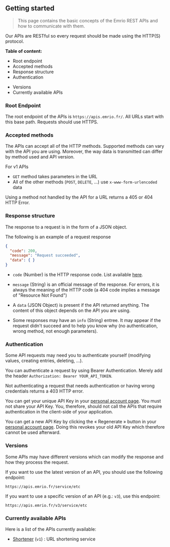 ## Getting started

> This page contains the basic concepts of the Emrio REST APIs and how to communicate with them.

Our APIs are RESTful so every request should be made using the HTTP(S) protocol.

**Table of content:**
- Root endpoint
- Accepted methods
- Response structure
- Authentication
<!-- - Handling errors -->
- Versions
- Currently available APIs

### Root Endpoint

The root endpoint of the APIs is `https://apis.emrio.fr/`.
All URLs start with this base path.
Requests should use HTTPS.

### Accepted methods

The APIs can accept all of the HTTP methods.
Supported methods can vary with the API you are using.
Moreover, the way data is transmitted can differ by method used and API version.

For v1 APIs
- `GET` method takes parameters in the URL
- All of the other methods (`POST`, `DELETE`, ...) use `x-www-form-urlencoded` data

Using a method not handled by the API for a URL returns a 405 or 404 HTTP Error.

### Response structure

The response to a request is in the form of a JSON object.

The following is an example of a request response
```json
{
  "code": 200,
  "message": "Request succeeded",
  "data": { }
}
```

- `code` (Number) is the HTTP response code. List available [here][link-list-http-codes].

- `message` (String) is an official message of the response. For errors, it is always the meaning of the HTTP code (a 404 code implies a message of "Resource Not Found")

- A `data` (JSON Object) is present if the API returned anything. The content of this object depends on the API you are using.

- Some responses may have an `info` (String) entree. It may appear if the request didn't succeed and to help you know why (no authentication, wrong method, not enough parameters).


### Authentication

Some API requests may need you to authenticate yourself (modifying values, creating entries, deleting, ...).

You can authenticate a request by using Bearer Authentication. Merely add the header `Authorization: Bearer YOUR_API_TOKEN`.

Not authenticating a request that needs authentication or having wrong credentials returns a 403 HTTP error.

You can get your unique API Key in your [personal account page][link-myaccount]. You must not share your API Key. You, therefore, should not call the APIs that require authentication in the client-side of your application.

You can get a new API Key by clicking the &laquo; Regenerate &raquo; button in your [personal account page][link-myaccount]. Doing this revokes your old API Key which therefore cannot be used afterward.

<!-- ### Handling errors -->

### Versions

Some APIs may have different versions which can modify the response and how they process the request.

If you want to use the latest version of an API, you should use the following endpoint:

```
https://apis.emrio.fr/service/etc
```

If you want to use a specific version of an API (e.g.: `v3`), use this endpoint:

```
https://apis.emrio.fr/v3/service/etc
```

### Currently available APIs

Here is a list of the APIs currently available:

- [Shortener][link-shortener] (`v1`) : URL shortening service


[link-myaccount]: //emrio.fr/myaccount
[link-list-http-codes]: https://en.wikipedia.org/wiki/List_of_HTTP_status_codes
[link-shortener]: //emrio.fr/apis/shortener
